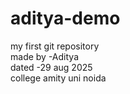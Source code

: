# aditya-demo
my first git repository
<br>
made by -Aditya 
<br>
dated -29 aug 2025
<br>
college amity uni noida
